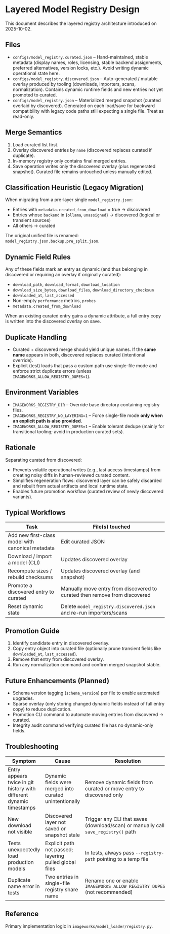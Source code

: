 # Layered Model Registry Design

This document describes the layered registry architecture introduced on 2025-10-02.

## Files

* `configs/model_registry.curated.json` – Hand-maintained, stable metadata (display names, roles, licensing, stable backend assignments, preferred alternatives, version locks, etc.). Avoid writing dynamic operational state here.
* `configs/model_registry.discovered.json` – Auto-generated / mutable overlay produced by tooling (downloads, importers, scans, normalization). Contains dynamic runtime fields and new entries not yet promoted to curated.
* `configs/model_registry.json` – Materialized merged snapshot (curated overlaid by discovered). Generated on each load/save for backward compatibility with legacy code paths still expecting a single file. Treat as read-only.

## Merge Semantics

1. Load curated list first.
2. Overlay discovered entries by `name` (discovered replaces curated if duplicate).
3. In-memory registry only contains final merged entries.
4. Save operation writes only the discovered overlay (plus regenerated snapshot). Curated file remains untouched unless manually edited.

## Classification Heuristic (Legacy Migration)

When migrating from a pre-layer single `model_registry.json`:
* Entries with `metadata.created_from_download` = true → discovered
* Entries whose `backend` in {`ollama`, `unassigned`} → discovered (logical or transient sources)
* All others → curated

The original unified file is renamed: `model_registry.json.backup.pre_split.json`.

## Dynamic Field Rules

Any of these fields mark an entry as dynamic (and thus belonging in discovered or requiring an overlay if originally curated):
* `download_path`, `download_format`, `download_location`
* `download_size_bytes`, `download_files`, `download_directory_checksum`
* `downloaded_at`, `last_accessed`
* Non-empty `performance` metrics, `probes`
* `metadata.created_from_download`

When an existing curated entry gains a dynamic attribute, a full entry copy is written into the discovered overlay on save.

## Duplicate Handling

* Curated + discovered merge should yield unique names. If the **same name** appears in both, discovered replaces curated (intentional override).
* Explicit (test) loads that pass a custom path use single-file mode and enforce strict duplicate errors (unless `IMAGEWORKS_ALLOW_REGISTRY_DUPES=1`).

## Environment Variables

* `IMAGEWORKS_REGISTRY_DIR` – Override base directory containing registry files.
* `IMAGEWORKS_REGISTRY_NO_LAYERING=1` – Force single-file mode **only when an explicit path is also provided**.
* `IMAGEWORKS_ALLOW_REGISTRY_DUPES=1` – Enable tolerant dedupe (mainly for transitional tooling; avoid in production curated sets).

## Rationale

Separating curated from discovered:
* Prevents volatile operational writes (e.g., last access timestamps) from creating noisy diffs in human-reviewed curated content.
* Simplifies regeneration flows: discovered layer can be safely discarded and rebuilt from actual artifacts and local runtime state.
* Enables future promotion workflow (curated review of newly discovered variants).

## Typical Workflows

| Task | File(s) touched |
|------|-----------------|
| Add new first-class model with canonical metadata | Edit curated JSON |
| Download / import a model (CLI) | Updates discovered overlay |
| Recompute sizes / rebuild checksums | Updates discovered overlay (and snapshot) |
| Promote a discovered entry to curated | Manually move entry from discovered to curated then remove from discovered |
| Reset dynamic state | Delete `model_registry.discovered.json` and re-run importers/scans |

## Promotion Guide

1. Identify candidate entry in discovered overlay.
2. Copy entry object into curated file (optionally prune transient fields like `downloaded_at`, `last_accessed`).
3. Remove that entry from discovered overlay.
4. Run any normalization command and confirm merged snapshot stable.

## Future Enhancements (Planned)

* Schema version tagging (`schema_version`) per file to enable automated upgrades.
* Sparse overlay (only storing changed dynamic fields instead of full entry copy) to reduce duplication.
* Promotion CLI command to automate moving entries from discovered → curated.
* Integrity audit command verifying curated file has no dynamic-only fields.

## Troubleshooting

| Symptom | Cause | Resolution |
|---------|-------|------------|
| Entry appears twice in git history with different dynamic timestamps | Dynamic fields were merged into curated unintentionally | Remove dynamic fields from curated or move entry to discovered only |
| New download not visible | Discovered layer not saved or snapshot stale | Trigger any CLI that saves (download/scan) or manually call a `save_registry()` path |
| Tests unexpectedly load production models | Explicit path not passed; layering pulled global files | In tests, always pass `--registry-path` pointing to a temp file |
| Duplicate name error in tests | Two entries in single-file registry share name | Rename one or enable `IMAGEWORKS_ALLOW_REGISTRY_DUPES=1` (not recommended) |

## Reference

Primary implementation logic in `imageworks/model_loader/registry.py`.
